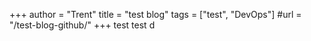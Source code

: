 +++
author = "Trent"
title = "test blog"
tags = ["test", "DevOps"]
#url = "/test-blog-github/"
+++
test
test
d
